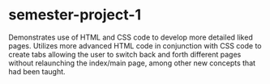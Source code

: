 # semester-project-1
Demonstrates use of HTML and CSS code to develop more detailed liked pages.
Utilizes more advanced HTML code in conjunction with CSS code to create tabs allowing the user to switch back and forth different pages without relaunching the index/main page, among other new concepts that had been taught.
